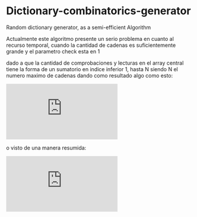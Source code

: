 # Dictionary-combinatorics-generator
Random dictionary generator, as a semi-efficient Algorithm


Actualmente este algoritmo presente un serio problema en cuanto al recurso temporal, cuando la cantidad de cadenas es 
suficientemente grande y el parametro check esta en 1

dado a que la cantidad de comprobaciones y lecturas en el array central tiene la forma de un sumatorio en indice inferior 1, hasta
N siendo N el numero maximo de cadenas dando como resultado algo como esto:

![equation](https://latex.codecogs.com/png.latex?%5Cdpi%7B200%7D%20%5Csum_%7Bi%20%3D%201%7D%5E%7BN%7Di%20%3D%201%20&plus;%202%20&plus;%203...%20%28N%20-%201%29%20&plus;%20N)

o visto de una manera resumida:

![equation](https://latex.codecogs.com/png.latex?%5Cdpi%7B200%7D%20%5Cfrac%7BN%28N%20&plus;%201%29%7D%7B2%7D)
